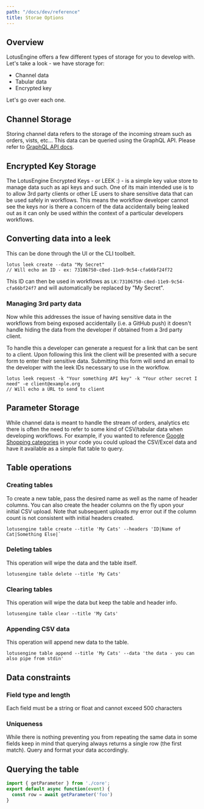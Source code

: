 ```yaml
---
path: "/docs/dev/reference"
title: Storae Options
---
```

 

##  Overview

LotusEngine offers a few different types of storage for you to develop with. Let's take a look - we have storage for:
- Channel data
- Tabular data
- Encrypted key

Let's go over each one.

## Channel Storage

Storing channel data refers to the storage of the incoming stream such as orders, vists, etc... This data can be queried using the GraphQL API. Please refer to [GraphQL API docs](/docs/api/intro).

##  Encrypted Key Storage

The LotusEngine Encrypted Keys - or LEEK :) - is a simple key value store to manage data such as api keys and such. One of its main intended use is to to allow 3rd party clients or other LE users to share sensitive data that can be used safely in workflows. This means the workflow developer cannot see the keys nor is there a concern of the data accidentally being leaked out as it can only be used within the context of a particular developers workflows.

## Converting data into a leek

This can be done through the UI or the CLI toolbelt. 

```shell
lotus leek create --data "My Secret"
// Will echo an ID - ex: 73106750-c8ed-11e9-9c54-cfa66bf24f72
```

This ID can then be used in workflows as `LK:73106750-c8ed-11e9-9c54-cfa66bf24f7` and will automatically be replaced by "My Secret". 

### Managing 3rd party data

Now while this addresses the issue of having sensitive data in the workflows from being exposed accidentally (i.e. a GitHub push) it doesn't handle hiding the data from the developer if obtained from a 3rd party client. 

To handle this a developer can generate a request for a link that can be sent to a client. Upon following this link the client will be presented with a secure form to enter their sensitive data. Submitting this form will send an email to the developer with the leek IDs necessary to use in the workflow.

```shell
lotus leek request -k "Your something API key" -k "Your other secret I need" -e client@example.org
// Will echo a URL to send to client
```


## Parameter Storage

While channel data is meant to handle the stream of orders, analytics etc there is often the need to refer to some kind of CSV/tabular data when developing workflows. For example, if you wanted to reference [Google Shopping categories](https://support.google.com/merchants/answer/6324436?hl=en) in your code you could upload the CSV/Excel data and have it available as a simple flat table to query.


## Table operations
### Creating tables

To create a new table, pass the desired name as well as the name of header columns. You can also create the header columns on the fly upon your initial CSV upload. Note that subsequent uploads my error out if the column count is not consistent with initial headers created.

```shell
lotusengine table create --title 'My Cats' --headers 'ID|Name of Cat|Something Else|`
```

### Deleting tables
This operation will wipe the data and the table itself.

```shell
lotusengine table delete --title 'My Cats' 
```
### Clearing tables
This operation will wipe the data but keep the table and header info.

```shell
lotusengine table clear --title 'My Cats' 
```

### Appending CSV data
This operation will append new data to the table.

```shell
lotusengine table append --title 'My Cats' --data 'the data - you can also pipe from stdin'
```

## Data constraints

### Field type and length
Each field must be a string or float and cannot exceed 500 characters

### Uniqueness

While there is nothing preventing you from repeating the same data in some fields keep in mind that querying always returns a single row (the first match). Query and format your data accordingly.

## Querying the table

```javascript
import { getParameter } from './core';
export default async function(event) {
  const row = await getParameter('foo')
}
```

